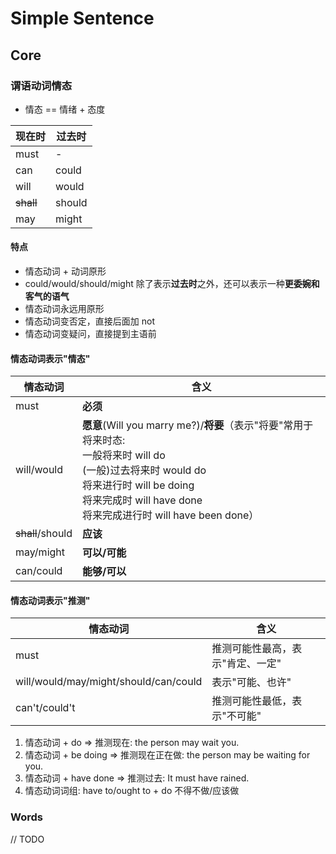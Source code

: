 # Simple Sentence

## Core

### 谓语动词情态

- 情态 == 情绪 + 态度

| 现在时       | 过去时    |
|-----------|--------|
| must      | -      |
| can       | could  |
| will      | would  |
| ~~shall~~ | should |
| may       | might  |

#### 特点

- 情态动词 + 动词原形
- could/would/should/might 除了表示**过去时**之外，还可以表示一种**更委婉和客气的语气**
- 情态动词永远用原形
- 情态动词变否定，直接后面加 not
- 情态动词变疑问，直接提到主语前

#### 情态动词表示"情态"

| 情态动词             | 含义                                                                                                                                                                     |
|------------------|------------------------------------------------------------------------------------------------------------------------------------------------------------------------|
| must             | **必须**                                                                                                                                                                 |
| will/would       | **愿意**(Will you marry me?)/**将要**（表示"将要"常用于将来时态:<br>一般将来时 will do<br>(一般)过去将来时 would do<br>将来进行时 will be doing<br>将来完成时 will have done<br>将来完成进行时 will have been done） |
| ~~shall~~/should | **应该**                                                                                                                                                                 |
| may/might        | **可以/可能**                                                                                                                                                              |
| can/could        | **能够/可以**                                                                                                                                                              |

#### 情态动词表示"推测"

| 情态动词                                  | 含义                |
|---------------------------------------|-------------------|
| must                                  | 推测可能性最高，表示"肯定、一定" |
| will/would/may/might/should/can/could | 表示"可能、也许"         |
| can't/could't                         | 推测可能性最低，表示"不可能"   |

1. 情态动词 + do => 推测现在: the person may wait you.
2. 情态动词 + be doing => 推测现在正在做: the person may be waiting for you.
3. 情态动词 + have done => 推测过去: It must have rained.
4. 情态动词词组: have to/ought to + do 不得不做/应该做

### Words

// TODO
